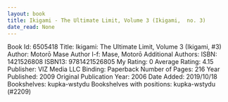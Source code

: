 ```yaml
---
layout: book
title: Ikigami - The Ultimate Limit, Volume 3 (Ikigami,  no. 3)
date_read: None
---
```


Book Id: 6505418
Title: Ikigami: The Ultimate Limit, Volume 3 (Ikigami, #3)
Author: Motorō Mase
Author l-f: Mase, Motorō
Additional Authors: 
ISBN: 1421526808
ISBN13: 9781421526805
My Rating: 0
Average Rating: 4.15
Publisher: VIZ Media LLC
Binding: Paperback
Number of Pages: 216
Year Published: 2009
Original Publication Year: 2006
Date Added: 2019/10/18
Bookshelves: kupka-wstydu
Bookshelves with positions: kupka-wstydu (#2209)

